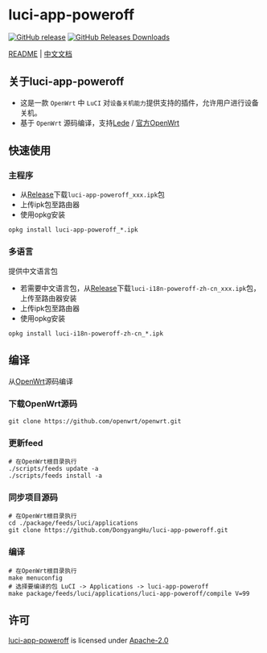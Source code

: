 # luci-app-poweroff
[![GitHub release](https://img.shields.io/github/v/tag/DongyangHu/luci-app-poweroff.svg?label=release)](https://github.com/DongyangHu/luci-app-poweroff/releases)
[![GitHub Releases Downloads](https://img.shields.io/github/downloads/DongyangHu/luci-app-poweroff/total.svg?logo=github)](https://somsubhra.github.io/github-release-stats/?username=DongyangHu&repository=luci-app-poweroff)

[README](README.md) | [中文文档](README_zh.md)

## 关于luci-app-poweroff
- 这是一款 `OpenWrt` 中 `LuCI` 对`设备关机能力`提供支持的插件，允许用户进行设备关机。
- 基于 `OpenWrt` 源码编译，支持[Lede](https://github.com/coolsnowwolf/lede) / [官方OpenWrt](https://github.com/openwrt/openwrt)

## 快速使用
### 主程序
- 从[Release](https://github.com/DongyangHu/luci-app-poweroff/releases)下载`luci-app-poweroff_xxx.ipk`包
- 上传ipk包至路由器
- 使用opkg安装
```
opkg install luci-app-poweroff_*.ipk
```

### 多语言
提供中文语言包
- 若需要中文语言包，从[Release](https://github.com/DongyangHu/luci-app-poweroff/releases)下载`luci-i18n-poweroff-zh-cn_xxx.ipk`包，上传至路由器安装
- 上传ipk包至路由器
- 使用opkg安装
```
opkg install luci-i18n-poweroff-zh-cn_*.ipk
```

## 编译
从[OpenWrt](https://github.com/openwrt/openwrt)源码编译
### 下载OpenWrt源码
```
git clone https://github.com/openwrt/openwrt.git
```
### 更新feed
```
# 在OpenWrt根目录执行
./scripts/feeds update -a
./scripts/feeds install -a
```

### 同步项目源码
```
# 在OpenWrt根目录执行
cd ./package/feeds/luci/applications
git clone https://github.com/DongyangHu/luci-app-poweroff.git
```


### 编译
```
# 在OpenWrt根目录执行
make menuconfig
# 选择要编译的包 LuCI -> Applications -> luci-app-poweroff
make package/feeds/luci/applications/luci-app-poweroff/compile V=99
```

## 许可
[luci-app-poweroff](https://github.com/DongyangHu/luci-app-poweroff) is licensed under [Apache-2.0](#LISENCE)





